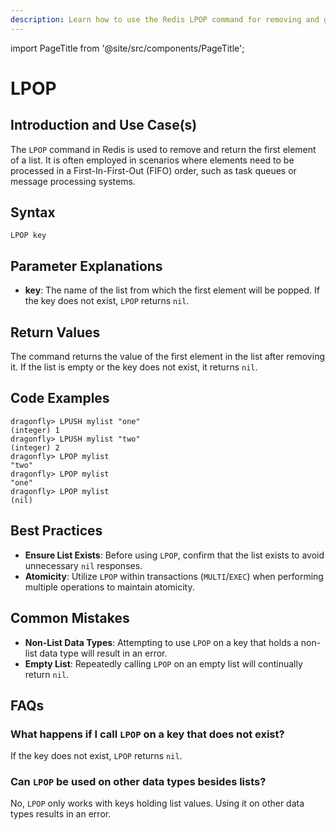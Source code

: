 ```yaml
---
description: Learn how to use the Redis LPOP command for removing and getting the first element in the list.
---
```


import PageTitle from '@site/src/components/PageTitle';

# LPOP

<PageTitle title="Redis LPOP Explained (Better Than Official Docs)" />

## Introduction and Use Case(s)

The `LPOP` command in Redis is used to remove and return the first element of a list. It is often employed in scenarios where elements need to be processed in a First-In-First-Out (FIFO) order, such as task queues or message processing systems.

## Syntax

```plaintext
LPOP key
```

## Parameter Explanations

- **key**: The name of the list from which the first element will be popped. If the key does not exist, `LPOP` returns `nil`.

## Return Values

The command returns the value of the first element in the list after removing it. If the list is empty or the key does not exist, it returns `nil`.

## Code Examples

```cli
dragonfly> LPUSH mylist "one"
(integer) 1
dragonfly> LPUSH mylist "two"
(integer) 2
dragonfly> LPOP mylist
"two"
dragonfly> LPOP mylist
"one"
dragonfly> LPOP mylist
(nil)
```

## Best Practices

- **Ensure List Exists**: Before using `LPOP`, confirm that the list exists to avoid unnecessary `nil` responses.
- **Atomicity**: Utilize `LPOP` within transactions (`MULTI`/`EXEC`) when performing multiple operations to maintain atomicity.

## Common Mistakes

- **Non-List Data Types**: Attempting to use `LPOP` on a key that holds a non-list data type will result in an error.
- **Empty List**: Repeatedly calling `LPOP` on an empty list will continually return `nil`.

## FAQs

### What happens if I call `LPOP` on a key that does not exist?

If the key does not exist, `LPOP` returns `nil`.

### Can `LPOP` be used on other data types besides lists?

No, `LPOP` only works with keys holding list values. Using it on other data types results in an error.

